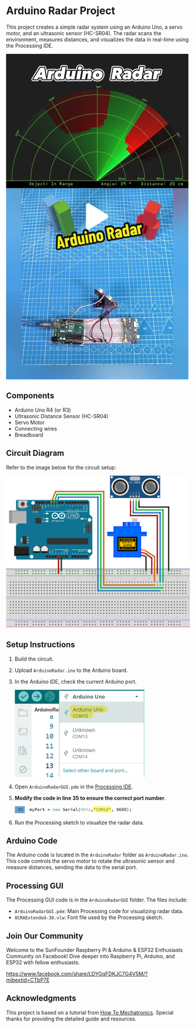 # Arduino Radar Project

This project creates a simple radar system using an Arduino Uno, a servo motor, and an ultrasonic sensor (HC-SR04). The radar scans the environment, measures distances, and visualizes the data in real-time using the Processing IDE.

[![Arduino Radar - Sunfounder Tiktok](Pic/arduino-radar-video-cover.jpg)](https://www.tiktok.com/@sunfounder_official/video/7383888781604162846 "Arduino Radar - Sunfounder Tiktok")

## Components

- Arduino Uno R4 (or R3)
- Ultrasonic Distance Sensor (HC-SR04)
- Servo Motor
- Connecting wires
- Breadboard

## Circuit Diagram

Refer to the image below for the circuit setup:

![Circuit Diagram](ArduinoRadarCircuit.png)

## Setup Instructions

1. Build the circuit.
2. Upload `ArduinoRadar.ino` to the Arduino board.
3. In the Arduino IDE, check the current Arduino port.
   
   ![Circuit Diagram](Pic/arduino-port.png)
5. Open `ArduinoRadarGUI.pde` in the [Processing IDE](https://processing.org/).
6. **Modify the code in line 35 to ensure the correct port number**.
   
   ![Circuit Diagram](Pic/modify-code.png)
8. Run the Processing sketch to visualize the radar data.

## Arduino Code

The Arduino code is located in the `ArduinoRadar` folder as `ArduinoRadar.ino`. This code controls the servo motor to rotate the ultrasonic sensor and measure distances, sending the data to the serial port.

## Processing GUI

The Processing GUI code is in the `ArduinoRadarGUI` folder. The files include:

- `ArduinoRadarGUI.pde`: Main Processing code for visualizing radar data.
- `OCRAExtended-30.vlw`: Font file used by the Processing sketch.

## Join Our Community

Welcome to the SunFounder Raspberry Pi & Arduino & ESP32 Enthusiasts Community on Facebook! Dive deeper into Raspberry Pi, Arduino, and ESP32 with fellow enthusiasts.

https://www.facebook.com/share/LDYGqFDKJC7G4V5M/?mibextid=CTbP7E

## Acknowledgments

This project is based on a tutorial from [How To Mechatronics](https://howtomechatronics.com/projects/arduino-radar-project/). Special thanks for providing the detailed guide and resources.












